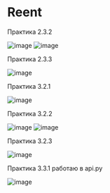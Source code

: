 # Reent

Практика 2.3.2 

![image](https://user-images.githubusercontent.com/86657553/205449907-340bd67b-4396-45a3-b43d-34ca12e03c56.png)
![image](https://user-images.githubusercontent.com/86657553/205449919-f9cc1c1c-6c8a-41f1-95a7-42d4e969dcd4.png)

Практика 2.3.3

![image](https://user-images.githubusercontent.com/86657553/205484184-82c5504d-753f-4878-9776-1ef3d10aa514.png)

Практика 3.2.1

![image](https://user-images.githubusercontent.com/86657553/206743357-3dd873d1-6c79-42bd-9cf7-85bb8bf4062d.png)

Практика 3.2.2

![image](https://user-images.githubusercontent.com/86657553/206871568-8dcdf0aa-c18c-4501-9035-3e550d976198.png)
![image](https://user-images.githubusercontent.com/86657553/206871572-57ccab5a-51a2-4892-a826-9b77cbbb719b.png)

 Практика 3.2.3 
 
 ![image](https://user-images.githubusercontent.com/86657553/206896377-1d3eeed1-0543-475b-9258-e7607194ec6d.png)
 
 Практика 3.3.1 работаю в api.py
 
 ![image](https://user-images.githubusercontent.com/86657553/208953040-139f9f30-ab3b-4559-a40a-918f9b9d8f92.png)

